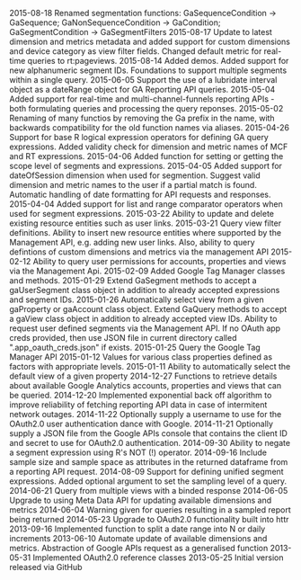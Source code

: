 2015-08-18 Renamed segmentation functions: GaSequenceCondition -> GaSequence; GaNonSequenceCondition -> GaCondition; GaSegmentCondition -> GaSegmentFilters
2015-08-17 Update to latest dimension and metrics metadata and added support for custom dimensions and device category as view filter fields. Changed default metric for real-time queries to rt:pageviews.
2015-08-14 Added demos. Added support for new alphanumeric segment IDs. Foundations to support multiple segments within a single query.
2015-06-05 Support the use of a lubridate interval object as a dateRange object for GA Reporting API queries.
2015-05-04 Added support for real-time and multi-channel-funnels reporting APIs - both formulating queries and processing the query reponses.
2015-05-02 Renaming of many functios by removing the Ga prefix in the name, with backwards compatibility for the old function names via aliases.
2015-04-26 Support for base R logical expression operators for defining GA query expressions. Added validity check for dimension and metric names of MCF and RT expressions.
2015-04-06 Added function for setting or getting the scope level of segments and expressions.
2015-04-05 Added support for dateOfSession dimension when used for segmention. Suggest valid dimension and metric names to the user if a partial match is found. Automatic handling of date formatting for API requests and responses.
2015-04-04 Added support for list and range comparator operators when used for segment expressions.
2015-03-22 Ability to update and delete existing resource entities such as user links.
2015-03-21 Query view filter definitions. Ability to insert new resource entities where supported by the Management API, e.g. adding new user links. Also, ability to query defintions of custom dimensions and metrics via the management API
2015-02-12 Ability to query user permissions for accounts, properties and views via the Management Api.
2015-02-09 Added Google Tag Manager classes and methods.
2015-01-29 Extend GaSegment methods to accept a gaUserSegment class object in addition to already accepted expressions and segment IDs.
2015-01-26 Automatically select view from a given gaProperty or gaAccount class object. Extend GaQuery methods to accept a gaView class object in addition to already accepted view IDs. Ability to request user defined segments via the Management API. If no OAuth app creds provided, then use JSON file in current directory called ".app_oauth_creds.json" if exists.
2015-01-25 Query the Google Tag Manager API
2015-01-12 Values for various class properties defined as factors with appropriate levels.
2015-01-11 Ability to automatically select the default view of a given property
2014-12-27 Functions to retrieve details about available Google Analytics accounts, properties and views that can be queried.
2014-12-20 Implemented exponential back off algorithm to improve reliability of fetching reporting API data in case of intermitent network outages.
2014-11-22 Optionally supply a username to use for the OAuth2.0 user authentication dance with Google.
2014-11-21 Optionally supply a JSON file from the Google APIs console that contains the client ID and secret to use for OAuth2.0 authentication.
2014-09-30 Ability to negate a segment expression using R's NOT (!) operator.
2014-09-16 Include sample size and sample space as attributes in the returned dataframe from a reporting API request.
2014-08-09 Support for defining unified segment expressions. Added optional argument to set the sampling level of a query.
2014-06-21 Query from multiple views with a binded response
2014-06-05 Upgrade to using Meta Data API for updating available dimensions and metrics
2014-06-04 Warning given for queries resulting in a sampled report being returned
2014-05-23 Upgrade to OAuth2.0 functionality built into httr
2013-09-16 Implemented function to split a date range into N or daily increments
2013-06-10 Automate update of available dimensions and metrics. Abstraction of Google APIs request as a generalised function
2013-05-31 Implemented OAuth2.0 reference classes
2013-05-25 Initial version released via GitHub
